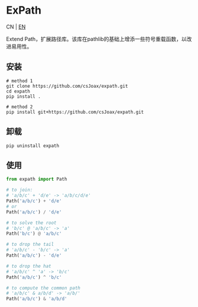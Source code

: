 # ExPath
CN | [EN](readme.md)

Extend Path，扩展路径库。该库在pathlib的基础上增添一些符号重载函数，以改进易用性。

## 安装
```
# method 1
git clone https://github.com/csJoax/expath.git
cd expath
pip install .

# method 2
pip install git+https://github.com/csJoax/expath.git
```

## 卸载
```
pip uninstall expath
```

## 使用
```python
from expath import Path

# to join:
# 'a/b/c' + 'd/e' -> 'a/b/c/d/e'
Path('a/b/c') + 'd/e'
# or
Path('a/b/c') / 'd/e'

# to solve the root
# 'b/c' @ 'a/b/c' -> 'a'
Path('b/c') @ 'a/b/c'

# to drop the tail
# 'a/b/c' - 'b/c' -> 'a'
Path('a/b/c') - 'd/e'

# to drop the hat
# 'a/b/c' ^ 'a' -> 'b/c'
Path('a/b/c') ^ 'b/c'

# to compute the common path
# 'a/b/c' & a/b/d' -> 'a/b/'
Path('a/b/c') & 'a/b/d'
```
